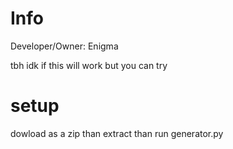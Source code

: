 # Info

Developer/Owner: Enigma

tbh idk if this will work but you can try 

# setup 

dowload as a zip than extract than run generator.py
